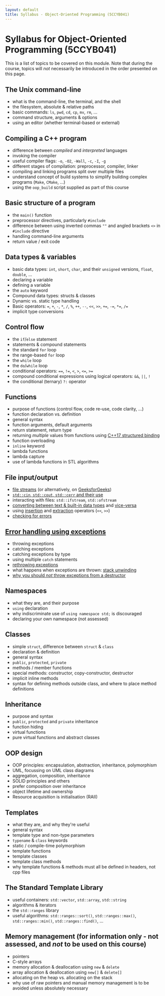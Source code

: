 ```yaml
---
layout: default
title: Syllabus - Object-Oriented Programming (5CCYB041)
---
```


# Syllabus for Object-Oriented Programming (5CCYB041)

This is a list of topics to be covered on this module. Note that during the course, topics will *not* necessarily be introduced in the order presented on this page.

## The Unix command-line
- what is the command-line, the terminal, and the shell
- the filesystem, absolute & relative paths
- basic commands: `ls`, `pwd`, `cd`, `cp`, `mv`, `rm`, ...
- command structure, arguments & options
- using an editor (whether terminal-based or external)

## Compiling a C++ program
- difference between *compiled* and *interpreted* languages
- invoking the compiler
- useful compiler flags: `-o`, `-O2`, `-Wall`, `-c`, `-I`, `-g`
- different stages of compilation: preprocessor, compiler, linker
- compiling and linking programs split over multiple files
- understand concept of build systems to simplify building complex programs (`Make`, `CMake`, ...)
- using the `oop_build` script supplied as part of this course

## Basic structure of a program
- the `main()` function
- preprocessor directives, particularly `#include`
- difference between using inverted commas `""` and angled brackets `<>` in `#include` directive
- handling command-line arguments
- return value / exit code

## Data types & variables
- basic data types: `int`, `short`, `char`, and their `unsigned` versions, `float`, `double`, ...
- declaring a variable
- defining a variable
- the `auto` keyword
- Compound data types: structs & classes
- Dynamic vs. static type handling
- Basic operators: `=`, `+`, `-`, `*`, `/`, `%`, `++`, `--`, `<<`, `>>`, `+=`, `-=`, `*=`, `/=`
- implicit type conversions

## Control flow
- the `if`/`else` statement
- statements & compound statements
- the standard `for` loop
- the range-based `for` loop
- the `while` loop
- the `do`/`while` loop
- conditional operators: `==`, `!=`, `<`, `>`, `<=`, `>=`
- compound conditional expressions using logical operators: `&&`, `||`, `!`
- the conditional (ternary) `?:` operator

## Functions
- purpose of functions (control flow, code re-use, code clarity, ...)
- function declaration vs. definition
- general syntax
- function arguments, default arguments
- return statement, return type
- returning _multiple_ values from functions using [C++17 structured binding](https://www.cppstories.com/2022/structured-bindings/)
- function overloading
- `inline` keyword
- lambda functions
- lambda capture
- use of lambda functions in STL algorithms

## File input/output
- [file streams](https://cplusplus.com/doc/tutorial/files/) (or alternatively, on [GeeksforGeeks](https://www.geeksforgeeks.org/file-handling-c-classes/))
- [`std::cin`, `std::cout`, `std::cerr` and their use](https://www.tutorialspoint.com/what-are-cin-cout-and-cerr-streams-in-cplusplus)
- interacting with files: `std::ifstream`, `std::ofstream`
- [converting between text & built-in data types](https://www.geeksforgeeks.org/convert-string-to-int-in-cpp/) and [vice-versa](https://www.geeksforgeeks.org/converting-number-to-string-in-cpp/)
- using [insertion](https://learn.microsoft.com/en-us/cpp/standard-library/using-insertion-operators-and-controlling-format) and [extraction](https://learn.microsoft.com/en-us/cpp/standard-library/using-extraction-operators) operators (`<<`, `>>`)
- [checking for errors](https://www.edureka.co/blog/file-handling-in-cpp/#check-the-file-for-errors)

## [Error handling using exceptions](https://www.geeksforgeeks.org/exception-handling-c/)
- throwing exceptions
- catching exceptions
- catching exceptions by type
- using multiple `catch` statements
- [rethrowing exceptions](https://www.geeksforgeeks.org/rethrowing-an-exception-in-cpp/)
- what happens when exceptions are thrown: [stack unwinding](https://www.geeksforgeeks.org/stack-unwinding-in-c/)
- [why you should *not* throw exceptions from a destructor](https://www.experts-exchange.com/articles/18350/C-Throwing-exceptions-from-destructors.html)

## Namespaces
- what they are, and their purpose
- `using` declaration
- why indiscriminate use of `using namespace std;` is discouraged
- declaring your own namespace (not assessed)

## Classes
- simple `struct`, difference between `struct` & `class`
- declaration & definition
- general syntax
- `public`, `protected`, `private`
- methods / member functions
- special methods: constructor, copy-constructor, destructor
- implicit inline methods
- syntax for defining methods outside class, and where to place method definitions

## Inheritance
- purpose and syntax
- `public`, `protected` and `private` inheritance
- function hiding
- virtual functions
- pure virtual functions and abstract classes

## OOP design
- OOP principles: encapsulation, abstraction, inheritance, polymorphism
- UML, focussing on UML class diagrams
- aggregation, composition, inheritance
- SOLID principles and others
- prefer composition over inheritance
- object lifetime and ownership
- Resource acquisition is initialisation (RAII)

## Templates
- what they are, and why they're useful
- general syntax
- template type and non-type parameters
- `typename` & `class` keywords
- static / compile-time polymorphism
- template functions
- template classes
- template class methods
- why template functions & methods must all be defined in headers, not cpp files

## The Standard Template Library
- useful containers: `std::vector`, `std::array`, `std::string`
- algorithms & iterators
- the `std::ranges` library
- useful algorithms: `std::ranges::sort()`, `std::ranges::max()`, `std::ranges::min()`, `std::ranges::find()`, ...

## Memory management (for information only - not assessed, and *not* to be used on this course)
- pointers
- C-style arrays
- memory allocation & deallocation using `new` & `delete`
- array allocation & deallocation using `new[]` & `delete[]`
- allocating on the heap vs. allocating on the stack
- why use of raw pointers and manual memory management is to be avoided unless absolutely necessary
